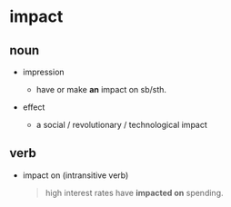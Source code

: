 # impact

## noun
- impression
  - have or make __an__ impact on sb/sth.
    
- effect
  - a social / revolutionary / technological impact

## verb
- impact on (intransitive verb)
  > high interest rates have __impacted on__ spending.
